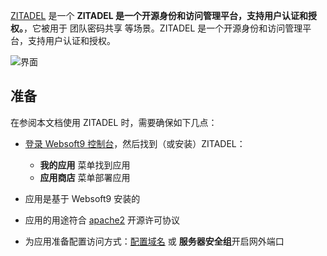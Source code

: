 [ZITADEL](https://zitadel.com/) 是一个 **ZITADEL 是一个开源身份和访问管理平台，支持用户认证和授权。**，它被用于 团队密码共享  等场景。ZITADEL 是一个开源身份和访问管理平台，支持用户认证和授权。


![界面](https://libs.websoft9.com/Websoft9/DocsPicture/zh/zitadel/zitadel-gui-websoft9.png)


## 准备

在参阅本文档使用 ZITADEL 时，需要确保如下几点：

- [登录 Websoft9 控制台](./login-console)，然后找到（或安装）ZITADEL：
  - **我的应用** 菜单找到应用 
  - **应用商店** 菜单部署应用

- 应用是基于 Websoft9 安装的


- 应用的用途符合 [apache2](https://opensource.org/licenses/Apache-2.0) 开源许可协议


- 为应用准备配置访问方式：[配置域名](./domain-set) 或 **服务器安全组**开启网外端口